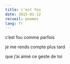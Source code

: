 ```yaml
---
title: c’est fou
date: 2015-01-12
recueil: poemes
lang: fr
---
```


c’est fou
comme parfois

je me rends compte
plus tard

que j’ai aimé ce geste de toi

